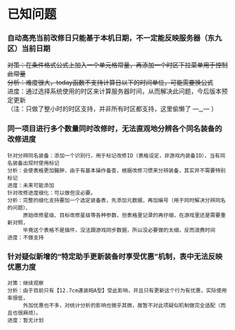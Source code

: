 # 已知问题

### 自动高亮当前改修日只能基于本机日期，不一定能反映服务器（东九区）当前日期
~~对策：在条件格式公式上加入一个单元格常量，再添加一个时区下拉菜单用于控制此常量~~  
~~分析：难度很大，today函数不支持计算日以下的时间单位，可能需要换公式~~  
进度：通过选择系统使用的时区来计算服务器时间，从而解决此问题，今后版本预定更新  
（注：只做了整小时的时区支持，并非所有时区都支持，这里偷懒了 —_,— ）
    
### 同一项目进行多个数量同时改修时，无法直观地分辨各个同名装备的改修进度
    针对分辨同名装备：添加一个识别行，用于标记改修ID（表格设定，非游戏内装备ID），当有同名装备出现时使用标记
    分析：会使表格更加臃肿，由于有基本操作备查，根据改修习惯来分辨装备，其实并不需要特别标记
    进度：未来可能添加
    针对改修进度细化：可以做但没必要。
    分析：完整的细化支持要加一个选定装备表，先添加元数据，再加编号（用于同时解决分辨同名的问题）、
         原始改修星级、目标改修星级等各种参数，但表格里记录的再仔细，在游戏里还是需要重新对照，
         毕竟这个表格不是插件，没法跟游戏同步数据，所以没必要做的太细，反而浪费时间
    进度：不做支持
    
### 针对疑似新增的“特定助手更新装备时享受优惠”机制，表中无法反映优惠力度
    对策：继续观察
    分析：由于目前只有【12.7cm連装砲A型】受此影响，并且只有更新这个行为有优惠，实际使用率很低，
         外加优惠也不多，对统计分析的影响也微乎其微，故暂不对此项疑似机制做完全适配（而且也很麻烦）。
    进度：暂无计划

